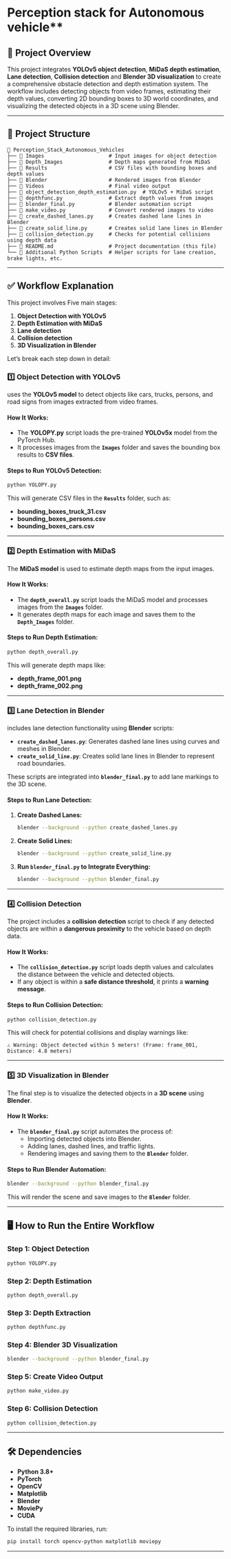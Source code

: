 # Perception stack for Autonomous vehicle**

## 📌 **Project Overview**
This project integrates **YOLOv5 object detection**, **MiDaS depth estimation**, **Lane detection**, **Collision detection** and **Blender 3D visualization** to create a comprehensive obstacle detection and depth estimation system. The workflow includes detecting objects from video frames, estimating their depth values, converting 2D bounding boxes to 3D world coordinates, and visualizing the detected objects in a 3D scene using Blender.

---

## 📁 **Project Structure**
```plaintext
📂 Perception_Stack_Autonomous_Vehicles
├── 📂 Images                     # Input images for object detection
├── 📂 Depth_Images               # Depth maps generated from MiDaS
├── 📂 Results                    # CSV files with bounding boxes and depth values
├── 📂 Blender                    # Rendered images from Blender
├── 📂 Videos                     # Final video output
├── 📄 object_detection_depth_estimation.py  # YOLOv5 + MiDaS script
├── 📄 depthfunc.py               # Extract depth values from images
├── 📄 blender_final.py           # Blender automation script
├── 📄 make_video.py              # Convert rendered images to video
├── 📄 create_dashed_lanes.py     # Creates dashed lane lines in Blender
├── 📄 create_solid_line.py       # Creates solid lane lines in Blender
├── 📄 collision_detection.py     # Checks for potential collisions using depth data
├── 📄 README.md                  # Project documentation (this file)
└── 📝 Additional Python Scripts  # Helper scripts for lane creation, brake lights, etc.
```

---

## ✅ **Workflow Explanation**
This project involves Five main stages:

1. **Object Detection with YOLOv5**
2. **Depth Estimation with MiDaS**
3. **Lane detection**
4. **Collision detection**
5. **3D Visualization in Blender**

Let’s break each step down in detail:

### **1️⃣ Object Detection with YOLOv5**
uses the **YOLOv5 model** to detect objects like cars, trucks, persons, and road signs from images extracted from video frames.

#### **How It Works:**
- The **YOLOPY.py** script loads the pre-trained **YOLOv5x** model from the PyTorch Hub.
- It processes images from the **`Images`** folder and saves the bounding box results to **CSV files**.

#### **Steps to Run YOLOv5 Detection:**
```bash
python YOLOPY.py
```
This will generate CSV files in the **`Results`** folder, such as:
- **bounding_boxes_truck_31.csv**
- **bounding_boxes_persons.csv**
- **bounding_boxes_cars.csv**

---

### **2️⃣ Depth Estimation with MiDaS**
The **MiDaS model** is used to estimate depth maps from the input images.

#### **How It Works:**
- The **`depth_overall.py`** script loads the MiDaS model and processes images from the **`Images`** folder.
- It generates depth maps for each image and saves them to the **`Depth_Images`** folder.

#### **Steps to Run Depth Estimation:**
```bash
python depth_overall.py
```
This will generate depth maps like:
- **depth_frame_001.png**
- **depth_frame_002.png**

---

### **3️⃣ Lane Detection in Blender**
includes lane detection functionality using **Blender** scripts:

- **`create_dashed_lanes.py`**: Generates dashed lane lines using curves and meshes in Blender.
- **`create_solid_line.py`**: Creates solid lane lines in Blender to represent road boundaries.

These scripts are integrated into **`blender_final.py`** to add lane markings to the 3D scene.

#### **Steps to Run Lane Detection:**
1. **Create Dashed Lanes:**
   ```bash
   blender --background --python create_dashed_lanes.py
   ```
2. **Create Solid Lines:**
   ```bash
   blender --background --python create_solid_line.py
   ```
3. **Run `blender_final.py` to Integrate Everything:**
   ```bash
   blender --background --python blender_final.py
   ```

---

### **4️⃣ Collision Detection**
The project includes a **collision detection** script to check if any detected objects are within a **dangerous proximity** to the vehicle based on depth data.

#### **How It Works:**
- The **`collision_detection.py`** script loads depth values and calculates the distance between the vehicle and detected objects.
- If any object is within a **safe distance threshold**, it prints a **warning message**.

#### **Steps to Run Collision Detection:**
```bash
python collision_detection.py
```
This will check for potential collisions and display warnings like:
```
⚠️ Warning: Object detected within 5 meters! (Frame: frame_001, Distance: 4.8 meters)
```
---

### **5️⃣ 3D Visualization in Blender**
The final step is to visualize the detected objects in a **3D scene** using **Blender**.

#### **How It Works:**
- The **`blender_final.py`** script automates the process of:
  - Importing detected objects into Blender.
  - Adding lanes, dashed lines, and traffic lights.
  - Rendering images and saving them to the **`Blender`** folder.

#### **Steps to Run Blender Automation:**
```bash
blender --background --python blender_final.py
```
This will render the scene and save images to the **`Blender`** folder.

---

## 🖥️ **How to Run the Entire Workflow**

### **Step 1: Object Detection**
```bash
python YOLOPY.py
```

### **Step 2: Depth Estimation**
```bash
python depth_overall.py
```

### **Step 3: Depth Extraction**
```bash
python depthfunc.py
```

### **Step 4: Blender 3D Visualization**
```bash
blender --background --python blender_final.py
```

### **Step 5: Create Video Output**
```bash
python make_video.py
```

### **Step 6: Collision Detection**
```bash
python collision_detection.py
```
---

## 🛠 **Dependencies**
- **Python 3.8+**
- **PyTorch**
- **OpenCV**
- **Matplotlib**
- **Blender**
- **MoviePy**
- **CUDA**
  
To install the required libraries, run:
```bash
pip install torch opencv-python matplotlib moviepy
```

---

